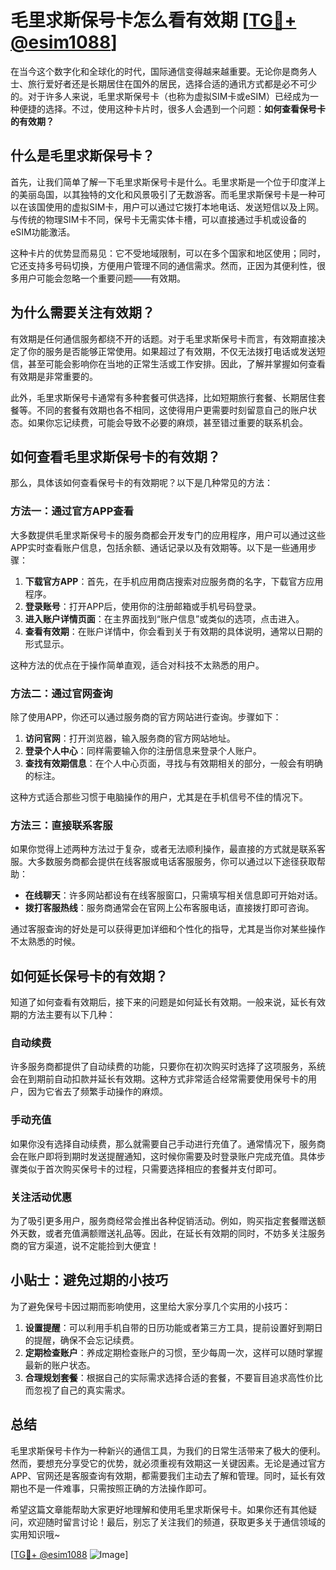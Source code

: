 # 毛里求斯保号卡怎么看有效期 [[TG💪+ @esim1088](https://t.me/s/esim1088)]

在当今这个数字化和全球化的时代，国际通信变得越来越重要。无论你是商务人士、旅行爱好者还是长期居住在国外的居民，选择合适的通讯方式都是必不可少的。对于许多人来说，毛里求斯保号卡（也称为虚拟SIM卡或eSIM）已经成为一种便捷的选择。不过，使用这种卡片时，很多人会遇到一个问题：**如何查看保号卡的有效期？**

## 什么是毛里求斯保号卡？

首先，让我们简单了解一下毛里求斯保号卡是什么。毛里求斯是一个位于印度洋上的美丽岛国，以其独特的文化和风景吸引了无数游客。而毛里求斯保号卡是一种可以在该国使用的虚拟SIM卡，用户可以通过它拨打本地电话、发送短信以及上网。与传统的物理SIM卡不同，保号卡无需实体卡槽，可以直接通过手机或设备的eSIM功能激活。

这种卡片的优势显而易见：它不受地域限制，可以在多个国家和地区使用；同时，它还支持多号码切换，方便用户管理不同的通信需求。然而，正因为其便利性，很多用户可能会忽略一个重要问题——有效期。

## 为什么需要关注有效期？

有效期是任何通信服务都绕不开的话题。对于毛里求斯保号卡而言，有效期直接决定了你的服务是否能够正常使用。如果超过了有效期，不仅无法拨打电话或发送短信，甚至可能会影响你在当地的正常生活或工作安排。因此，了解并掌握如何查看有效期是非常重要的。

此外，毛里求斯保号卡通常有多种套餐可供选择，比如短期旅行套餐、长期居住套餐等。不同的套餐有效期也各不相同，这使得用户更需要时刻留意自己的账户状态。如果你忘记续费，可能会导致不必要的麻烦，甚至错过重要的联系机会。

## 如何查看毛里求斯保号卡的有效期？

那么，具体该如何查看保号卡的有效期呢？以下是几种常见的方法：

### 方法一：通过官方APP查看

大多数提供毛里求斯保号卡的服务商都会开发专门的应用程序，用户可以通过这些APP实时查看账户信息，包括余额、通话记录以及有效期等。以下是一些通用步骤：

1. **下载官方APP**：首先，在手机应用商店搜索对应服务商的名字，下载官方应用程序。
2. **登录账号**：打开APP后，使用你的注册邮箱或手机号码登录。
3. **进入账户详情页面**：在主界面找到“账户信息”或类似的选项，点击进入。
4. **查看有效期**：在账户详情中，你会看到关于有效期的具体说明，通常以日期的形式显示。

这种方法的优点在于操作简单直观，适合对科技不太熟悉的用户。

### 方法二：通过官网查询

除了使用APP，你还可以通过服务商的官方网站进行查询。步骤如下：

1. **访问官网**：打开浏览器，输入服务商的官方网站地址。
2. **登录个人中心**：同样需要输入你的注册信息来登录个人账户。
3. **查找有效期信息**：在个人中心页面，寻找与有效期相关的部分，一般会有明确的标注。

这种方式适合那些习惯于电脑操作的用户，尤其是在手机信号不佳的情况下。

### 方法三：直接联系客服

如果你觉得上述两种方法过于复杂，或者无法顺利操作，最直接的方式就是联系客服。大多数服务商都会提供在线客服或电话客服服务，你可以通过以下途径获取帮助：

- **在线聊天**：许多网站都设有在线客服窗口，只需填写相关信息即可开始对话。
- **拨打客服热线**：服务商通常会在官网上公布客服电话，直接拨打即可咨询。

通过客服查询的好处是可以获得更加详细和个性化的指导，尤其是当你对某些操作不太熟悉的时候。

## 如何延长保号卡的有效期？

知道了如何查看有效期后，接下来的问题是如何延长有效期。一般来说，延长有效期的方法主要有以下几种：

### 自动续费

许多服务商都提供了自动续费的功能，只要你在初次购买时选择了这项服务，系统会在到期前自动扣款并延长有效期。这种方式非常适合经常需要使用保号卡的用户，因为它省去了频繁手动操作的麻烦。

### 手动充值

如果你没有选择自动续费，那么就需要自己手动进行充值了。通常情况下，服务商会在账户即将到期时发送提醒通知，这时候你需要及时登录账户完成充值。具体步骤类似于首次购买保号卡的过程，只需要选择相应的套餐并支付即可。

### 关注活动优惠

为了吸引更多用户，服务商经常会推出各种促销活动。例如，购买指定套餐赠送额外天数，或者充值满额赠送礼品等。因此，在延长有效期的同时，不妨多关注服务商的官方渠道，说不定能捡到大便宜！

## 小贴士：避免过期的小技巧

为了避免保号卡因过期而影响使用，这里给大家分享几个实用的小技巧：

1. **设置提醒**：可以利用手机自带的日历功能或者第三方工具，提前设置好到期日的提醒，确保不会忘记续费。
2. **定期检查账户**：养成定期检查账户的习惯，至少每周一次，这样可以随时掌握最新的账户状态。
3. **合理规划套餐**：根据自己的实际需求选择合适的套餐，不要盲目追求高性价比而忽视了自己的真实需求。

## 总结

毛里求斯保号卡作为一种新兴的通信工具，为我们的日常生活带来了极大的便利。然而，要想充分享受它的优势，就必须重视有效期这一关键因素。无论是通过官方APP、官网还是客服查询有效期，都需要我们主动去了解和管理。同时，延长有效期也不是一件难事，只需按照正确的方法操作即可。

希望这篇文章能帮助大家更好地理解和使用毛里求斯保号卡。如果你还有其他疑问，欢迎随时留言讨论！最后，别忘了关注我们的频道，获取更多关于通信领域的实用知识哦~

[[TG💪+ @esim1088](https://t.me/s/esim1088) ![Image](https://i.postimg.cc/4NQfJmqS/Snipaste-2025-05-13-00-14-12.png)]